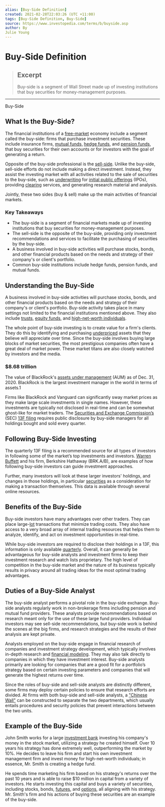 ```yaml
---
alias: [Buy-Side Definition]
created: 2021-02-28T22:03:26 (UTC +11:00)
tags: [Buy-Side Definition, Buy-Side]
source: https://www.investopedia.com/terms/b/buyside.asp
author: By
Julie Young
---
```


# Buy-Side Definition

> ## Excerpt
> Buy-side is a segment of Wall Street made up of investing institutions that buy securities for money-management purposes.

---

Buy-Side
## What Is the Buy-Side?

The financial institutions of a [free-market](https://www.investopedia.com/terms/f/freemarket.asp) economy include a segment called the buy-side: firms that purchase investment securities. These include insurance firms, [mutual funds,](https://www.investopedia.com/terms/m/mutualfund.asp) [hedge funds](https://www.investopedia.com/terms/h/hedgefund.asp), and [pension funds](https://www.investopedia.com/articles/investing-strategy/090916/how-do-pension-funds-work.asp), that buy securities for their own accounts or for investors with the goal of generating a return.

Opposite of the buy-side professional is the [sell-side](https://www.investopedia.com/terms/s/sellside.asp). Unlike the buy-side, sell-side efforts do not include making a direct investment. Instead, they assist the investing market with all activities related to the sale of securities to the buy-side, such as [underwriting](https://www.investopedia.com/terms/u/underwriting.asp) for [initial public offerings](https://www.investopedia.com/terms/i/ipo.asp) (IPOs), providing [clearing](https://www.investopedia.com/terms/c/clearing.asp) services, and generating research material and analysis.

Jointly, these two sides (buy & sell) make up the main activities of financial markets.

### Key Takeaways

-   The buy-side is a segment of financial markets made up of investing institutions that buy securities for money-management purposes.
-   The sell-side is the opposite of the buy-side, providing only investment recommendations and services to facilitate the purchasing of securities by the buy-side.
-   A business involved in buy-side activities will purchase stocks, bonds, and other financial products based on the needs and strategy of their company's or client's portfolio.
-   Common buy-side institutions include hedge funds, pension funds, and mutual funds.

## Understanding the Buy-Side

A business involved in buy-side activities will purchase stocks, bonds, and other financial products based on the needs and strategy of their company's or client's portfolio. Buy-side activity takes place in many settings not limited to the financial institutions mentioned above. They also include [trusts](https://www.investopedia.com/terms/t/trust.asp), [equity funds](https://www.investopedia.com/terms/e/equityfund.asp), and [high-net-worth individuals](https://www.investopedia.com/terms/h/hnwi.asp).

The whole point of buy-side investing is to create value for a firm's clients. They do this by identifying and purchasing [underpriced](https://www.investopedia.com/terms/u/underpricing.asp) assets that they believe will appreciate over time. Since the buy-side involves buying large blocks of market securities, the most prestigious companies often have a great deal of market power. These market titans are also closely watched by investors and the media. 

### $8.68 trillion

The value of BlackRock's [assets under management](https://www.investopedia.com/terms/a/aum.asp) (AUM) as of Dec. 31, 2020. BlackRock is the largest investment manager in the world in terms of assets.1

Firms like BlackRock and Vanguard can significantly sway market prices as they make large scale investments in single names. However, these investments are typically not disclosed in real-time and can be somewhat ghost-like for market traders. The [Securities and Exchange Commission’s](https://www.investopedia.com/terms/s/sec.asp) (SEC) [13F filing](https://www.investopedia.com/terms/f/form-13f.asp) requires public disclosure by buy-side managers for all holdings bought and sold every quarter.

## Following Buy-Side Investing

The quarterly 13F filing is a recommended source for all types of investors in following some of the market’s top investments and investors. [Warren Buffett](https://www.investopedia.com/articles/01/071801.asp) and his firm, Berkshire Hathaway (BRK.A/B), are examples of how following buy-side investors can guide investment approaches. 

Further, many investors will look at these larger investors' holdings, and changes in those holdings, in particular [securities](https://www.investopedia.com/terms/s/security.asp) as a consideration for making a transaction themselves. This data is available through several online resources.

## Benefits of the Buy-Side

Buy-side investors have many advantages over other traders. They can place large-[lot](https://www.investopedia.com/terms/l/lot.asp) transactions that minimize trading costs. They also have access to a very broad array of internal trading resources that helps them to analyze, identify, and act on investment opportunities in real-time.

While buy-side investors are required to disclose their holdings in a 13F, this information is only available [quarterly](https://www.investopedia.com/terms/q/quarter.asp). Overall, it can generally be advantageous for buy-side analysts and investment firms to keep their investment research and watch lists proprietary. The high level of competition in the buy-side market and the nature of its business typically results in privacy around all trading ideas for the most optimal trading advantages.

## Duties of a Buy-Side Analyst

The buy-side analyst performs a pivotal role in the buy-side exchange. Buy-side analysts regularly work in non-brokerage firms including pension and mutual fund providers. These analysts provide recommendations based on research meant only for the use of these large fund providers. Individual investors may see sell-side recommendations, but buy-side work is behind the scenes at the big firms, and research strategies and the results of their analysis are kept private.

Analysts employed on the buy-side engage in financial research of companies and investment strategy development, which typically involves in-depth research and [financial modeling](https://www.investopedia.com/terms/f/financialmodeling.asp). They may also talk directly to companies in which they have investment interest. Buy-side analysts primarily are looking for companies that are a good fit for a portfolio’s strategy based on certain investing parameters and companies that will generate the highest returns over time.

Since the roles of buy-side and sell-side analysts are distinctly different, some firms may deploy certain policies to ensure that research efforts are divided. At firms with both buy-side and sell-side analysts, a ["Chinese Wall"](https://www.investopedia.com/terms/c/chinesewall.asp) can be constructed to separate the two departments, which usually entails procedures and security policies that prevent interactions between the two units.

## Example of the Buy-Side

John Smith works for a large [investment bank](https://www.investopedia.com/terms/i/investmentbank.asp) investing his company's money in the stock market, utilizing a strategy he created himself. Over 10 years his strategy has done extremely well, outperforming the market by 10%. He decides to leave his firm and start his own investment management firm and invest money for high-net-worth individuals; in essence, Mr. Smith is creating a hedge fund.

He spends time marketing his firm based on his strategy's returns over the past 10 years and is able to raise $10 million in capital from a variety of investors. He starts investing this capital and buys a variety of securities, including stocks, bonds, [futures](https://www.investopedia.com/terms/f/futures.asp), and [options](https://www.investopedia.com/terms/o/option.asp), all aligning with his strategy. Mr. Smith's firm and his actions of buying these securities are an example of the buy-side.
